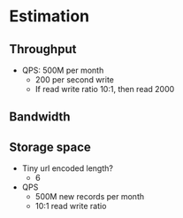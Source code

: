 
# Estimation
## Throughput 
* QPS: 500M per month
  * 200 per second write
  * If read write ratio 10:1, then read 2000

## Bandwidth

## Storage space
* Tiny url encoded length? 
  * 6
* QPS
  * 500M new records per month
  * 10:1 read write ratio